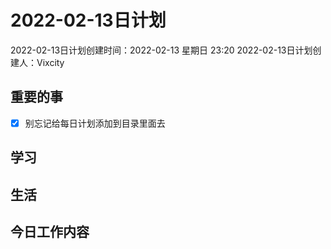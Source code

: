 # 2022-02-13日计划

2022-02-13日计划创建时间：2022-02-13 星期日  23:20
2022-02-13日计划创建人：Vixcity

## 重要的事
- [x] 别忘记给每日计划添加到目录里面去

## 学习

## 生活

## 今日工作内容

